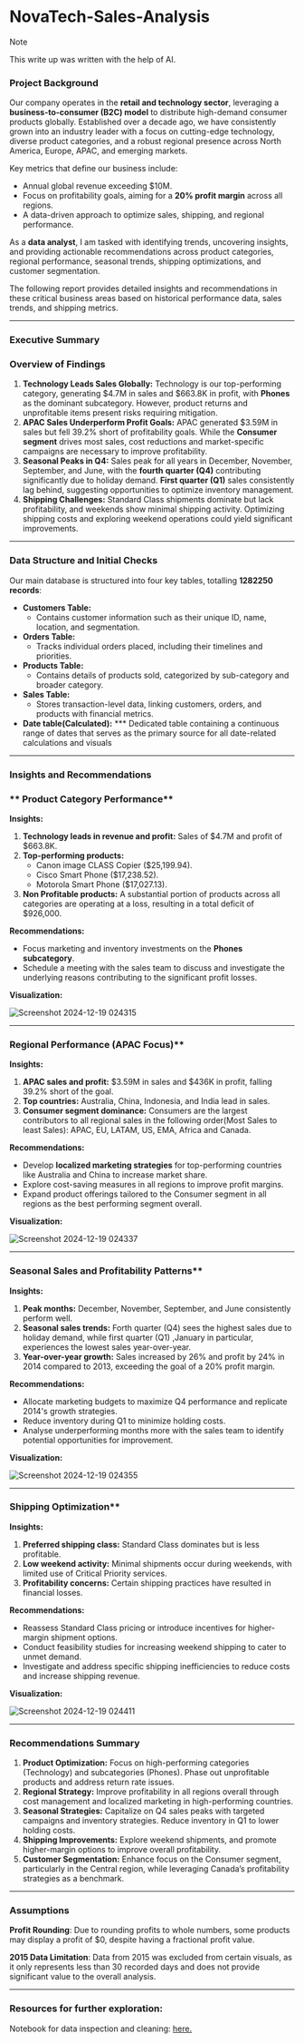 # NovaTech-Sales-Analysis
> [!NOTE]
This write up was written with the help of AI.
> 

### **Project Background**

Our company operates in the **retail and technology sector**, leveraging a **business-to-consumer (B2C) model** to distribute high-demand consumer products globally. Established over a decade ago, we have consistently grown into an industry leader with a focus on cutting-edge technology, diverse product categories, and a robust regional presence across North America, Europe, APAC, and emerging markets.

Key metrics that define our business include:

- Annual global revenue exceeding $10M.
- Focus on profitability goals, aiming for a **20% profit margin** across all regions.
- A data-driven approach to optimize sales, shipping, and regional performance.

As a **data analyst**, I am tasked with identifying trends, uncovering insights, and providing actionable recommendations across product categories, regional performance, seasonal trends, shipping optimizations, and customer segmentation.

The following report provides detailed insights and recommendations in these critical business areas based on historical performance data, sales trends, and shipping metrics.

---

### **Executive Summary**

### **Overview of Findings**

1. **Technology Leads Sales Globally:** Technology is our top-performing category, generating $4.7M in sales and $663.8K in profit, with **Phones** as the dominant subcategory. However, product returns and unprofitable items present risks requiring mitigation.
2. **APAC Sales Underperform Profit Goals:** APAC generated $3.59M in sales but fell 39.2% short of profitability goals. While the **Consumer segment** drives most sales, cost reductions and market-specific campaigns are necessary to improve profitability.
3. **Seasonal Peaks in Q4:** Sales peak for all years in December, November, September, and June, with the **fourth** **quarter (Q4)** contributing significantly due to holiday demand. **First quarter (Q1)** sales consistently lag behind, suggesting opportunities to optimize inventory management.
4. **Shipping Challenges:** Standard Class shipments dominate but lack profitability, and weekends show minimal shipping activity. Optimizing shipping costs and exploring weekend operations could yield significant improvements.

---

### **Data Structure and Initial Checks**

Our main database is structured into four key tables, totalling **1282250 records**:

- **Customers Table:**
    - Contains customer information such as their unique ID, name, location, and segmentation.
- **Orders Table:**
    - Tracks individual orders placed, including their timelines and priorities.
- **Products Table:**
    - Contains details of products sold, categorized by sub-category and broader category.
- **Sales Table:**
    - Stores transaction-level data, linking customers, orders, and products with financial metrics.
- **Date table(Calculated):**
*** Dedicated table containing a continuous range of dates that serves as the primary source for all date-related calculations and visuals

---

### **Insights and Recommendations**

### ** Product Category Performance**

**Insights:**

1. **Technology leads in revenue and profit:** Sales of $4.7M and profit of $663.8K.
2. **Top-performing products:**
    - Canon image CLASS Copier ($25,199.94).
    - Cisco Smart Phone ($17,238.52).
    - Motorola Smart Phone ($17,027.13).
3. **Non Profitable products:** A substantial portion of products across all categories are operating at a loss, resulting in a total deficit of $926,000.

**Recommendations:**

- Focus marketing and inventory investments on the **Phones subcategory**.
- Schedule a meeting with the sales team to discuss and investigate the underlying reasons contributing to the significant profit losses.

**Visualization:**

![Screenshot 2024-12-19 024315](https://github.com/user-attachments/assets/479a648b-ce59-42ff-aa76-5ea68e0cf454)


---

### Regional Performance (APAC Focus)**

**Insights:**

1. **APAC sales and profit:** $3.59M in sales and $436K in profit, falling 39.2% short of the goal.
2. **Top countries:** Australia, China, Indonesia, and India lead in sales.
3. **Consumer segment dominance:** Consumers are the largest contributors to all regional sales in  the following order(Most Sales to least Sales): APAC, EU, LATAM, US, EMA, Africa and Canada.

**Recommendations:**

- Develop **localized marketing strategies** for top-performing countries like Australia and China to increase market share.
- Explore cost-saving measures in all regions to improve profit margins.
- Expand product offerings tailored to the Consumer segment in all regions as the best performing segment overall.

**Visualization:**

![Screenshot 2024-12-19 024337](https://github.com/user-attachments/assets/484576e1-340a-41c2-b331-6bae0f8e51a7)


---

### Seasonal Sales and Profitability Patterns**

**Insights:**

1. **Peak months:** December, November, September, and June consistently perform well.
2. **Seasonal sales trends:** Forth quarter (Q4) sees the highest sales due to holiday demand, while first quarter (Q1) ,January in particular, experiences the lowest sales year-over-year.
3. **Year-over-year growth:** Sales increased by 26% and profit by 24% in 2014 compared to 2013, exceeding the goal of a 20% profit margin.

**Recommendations:**

- Allocate marketing budgets to maximize Q4 performance and replicate 2014's growth strategies.
- Reduce inventory during Q1 to minimize holding costs.
- Analyse underperforming months more with the sales team to identify potential opportunities for improvement.

**Visualization:**

![Screenshot 2024-12-19 024355](https://github.com/user-attachments/assets/872a521b-2e51-4021-99de-a25087ee1c44)


---

### Shipping Optimization**

**Insights:**

1. **Preferred shipping class:** Standard Class dominates but is less profitable.
2. **Low weekend activity:** Minimal shipments occur during weekends, with limited use of Critical Priority services.
3. **Profitability concerns:** Certain shipping practices have resulted in financial losses.

**Recommendations:**

- Reassess Standard Class pricing or introduce incentives for higher-margin shipment options.
- Conduct feasibility studies for increasing weekend shipping to cater to unmet demand.
- Investigate and address specific shipping inefficiencies to reduce costs and increase shipping revenue.

**Visualization:**

![Screenshot 2024-12-19 024411](https://github.com/user-attachments/assets/6e2746cd-1968-4d29-adb7-e2315dd419ac)


---

### **Recommendations Summary**

1. **Product Optimization:** Focus on high-performing categories (Technology) and subcategories (Phones). Phase out unprofitable products and address return rate issues.
2. **Regional Strategy:** Improve profitability in all regions overall through cost management and localized marketing in high-performing countries.
3. **Seasonal Strategies:** Capitalize on Q4 sales peaks with targeted campaigns and inventory strategies. Reduce inventory in Q1 to lower holding costs.
4. **Shipping Improvements:** Explore weekend shipments, and promote higher-margin options to improve overall profitability.
5. **Customer Segmentation:** Enhance focus on the Consumer segment, particularly in the Central region, while leveraging Canada’s profitability strategies as a benchmark.

---

### **Assumptions**

**Profit Rounding**: Due to rounding profits to whole numbers, some products may display a profit of $0, despite having a fractional profit value.

**2015 Data Limitation**: Data from 2015 was excluded from certain visuals, as it only represents less than 30 recorded days and does not provide significant value to the overall analysis.

---

### Resources for further exploration:

Notebook for data inspection and cleaning: [here.](https://github.com/Lesedi-Cod3s/NovaTech-Sales-Analysis/blob/main/NovaTech_notebook.ipynb)
